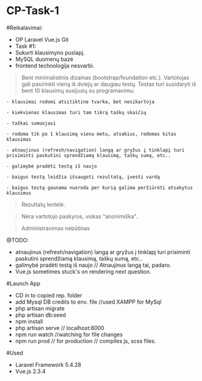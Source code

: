 # CP-Task-1

#Reikalavimai:

- OP Laravel Vue.js Git
- Task #1: 
- Sukurti klausimyno puslapį.
- MySQL duomenų bazė
- frontend technologija nesvarbi.

> Bent minimalistinis dizainas (bootstrap/foundation etc.).
> Vartotojas gali pasirinkti vieną iš dviejų ar daugiau testų.
> Testas turi susidaryti iš bent 10 klausimų susijusių su programavimu:
	
	- klausimai rodomi atsitiktine tvarka, bet nesikartoja
	
	- kiekvienas klausimas turi tam tikrą taškų skaičių
	
	- taškai sumuojasi
	
	- rodoma tik po 1 klausimą vienu metu, atsakius, rodomas kitas klausimas
	
	- atnaujinus (refresh/navigation) langą ar gryžus į tinklapį turi prisiminti paskutini sprendžiamą klausimą, taškų sumą, etc..
	
	- galimybė pradėti testą iš naujo
	
	- baigus testą leidžia išsaugoti rezultatą, įvesti vardą
	
	- baigus testą gaunama nuoroda per kurią galima peržiūrėti atsakytus klausimus
	
> Rezultatų lentelė.

> Nėra vartotojo paskyros, viskas "anonimiška".

> Administravimas nebūtinas 

@TODO: 

- atnaujinus (refresh/navigation) langą ar gryžus į tinklapį turi prisiminti paskutini sprendžiamą klausimą, taškų sumą, etc..
- galimybė pradėti testą iš naujo // Atnaujinus langą tai, padaro.
- Vue.js sometimes stuck's on rendering next question.

#Launch App

- CD in to copied rep. folder
- add Mysql DB credits to env. file //used XAMPP for MySql
- php artisan migrate
- php artisan db:seed
- npm install
- php artisan serve // localhost:8000
- npm run watch //watching for file changes
- npm run prod // for production // compiles js, scss files.

#Used 

- Laravel Framework 5.4.28
- Vue.js 2.3.4





